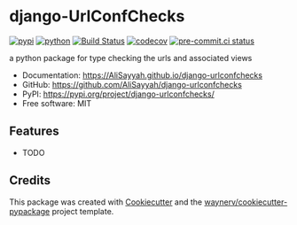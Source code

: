 # django-UrlConfChecks


[![pypi](https://img.shields.io/pypi/v/django-urlconfchecks.svg)](https://pypi.org/project/django-urlconfchecks/)
[![python](https://img.shields.io/pypi/pyversions/django-urlconfchecks.svg)](https://pypi.org/project/django-urlconfchecks/)
[![Build Status](https://github.com/AliSayyah/django-urlconfchecks/actions/workflows/dev.yml/badge.svg)](https://github.com/AliSayyah/django-urlconfchecks/actions/workflows/dev.yml)
[![codecov](https://codecov.io/gh/AliSayyah/django-urlconfchecks/branch/main/graphs/badge.svg)](https://codecov.io/github/AliSayyah/django-urlconfchecks)
[![pre-commit.ci status](https://results.pre-commit.ci/badge/github/AliSayyah/django-urlconfchecks/main.svg)](https://results.pre-commit.ci/latest/github/AliSayyah/django-urlconfchecks/main)



a python package for type checking the urls and associated views


* Documentation: <https://AliSayyah.github.io/django-urlconfchecks>
* GitHub: <https://github.com/AliSayyah/django-urlconfchecks>
* PyPI: <https://pypi.org/project/django-urlconfchecks/>
* Free software: MIT


## Features

* TODO

## Credits

This package was created with [Cookiecutter](https://github.com/audreyr/cookiecutter) and the [waynerv/cookiecutter-pypackage](https://github.com/waynerv/cookiecutter-pypackage) project template.
